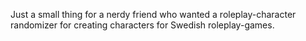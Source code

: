 Just a small thing for a nerdy friend who wanted a roleplay-character randomizer for creating characters for Swedish roleplay-games.
